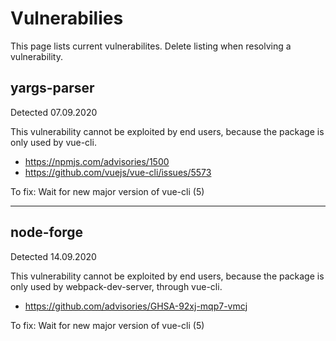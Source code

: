 # Vulnerabilies

This page lists current vulnerabilites. Delete listing when resolving a vulnerability.

## yargs-parser

Detected 07.09.2020

This vulnerability cannot be exploited by end users, because the package is only used by vue-cli.

- https://npmjs.com/advisories/1500
- https://github.com/vuejs/vue-cli/issues/5573
 
To fix: Wait for new major version of vue-cli (5)

---

## node-forge

Detected 14.09.2020

This vulnerability cannot be exploited by end users, because the package is only used by webpack-dev-server, through vue-cli.

- https://github.com/advisories/GHSA-92xj-mqp7-vmcj
 
To fix: Wait for new major version of vue-cli (5)
